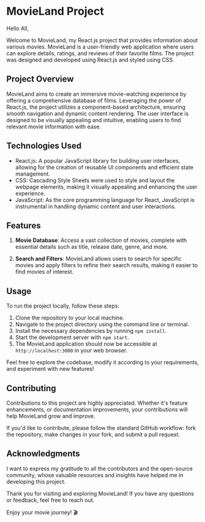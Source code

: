 # MovieLand Project

Hello All,

Welcome to MovieLand, my React.js project that provides information about various movies. MovieLand is a user-friendly web application where users can explore details, ratings, and reviews of their favorite films. The project was designed and developed using React.js and styled using CSS.

## Project Overview

MovieLand aims to create an immersive movie-watching experience by offering a comprehensive database of films. Leveraging the power of React.js, the project utilizes a component-based architecture, ensuring smooth navigation and dynamic content rendering. The user interface is designed to be visually appealing and intuitive, enabling users to find relevant movie information with ease.

## Technologies Used

- React.js: A popular JavaScript library for building user interfaces, allowing for the creation of reusable UI components and efficient state management.
- CSS: Cascading Style Sheets were used to style and layout the webpage elements, making it visually appealing and enhancing the user experience.
- JavaScript: As the core programming language for React, JavaScript is instrumental in handling dynamic content and user interactions.

## Features

1. **Movie Database**: Access a vast collection of movies, complete with essential details such as title, release date, genre, and more.

2. **Search and Filters**: MovieLand allows users to search for specific movies and apply filters to refine their search results, making it easier to find movies of interest.

## Usage

To run the project locally, follow these steps:

1. Clone the repository to your local machine.
2. Navigate to the project directory using the command line or terminal.
3. Install the necessary dependencies by running `npm install`.
4. Start the development server with `npm start`.
5. The MovieLand application should now be accessible at `http://localhost:3000` in your web browser.

Feel free to explore the codebase, modify it according to your requirements, and experiment with new features!

## Contributing

Contributions to this project are highly appreciated. Whether it's feature enhancements, or documentation improvements, your contributions will help MovieLand grow and improve.

If you'd like to contribute, please follow the standard GitHub workflow: fork the repository, make changes in your fork, and submit a pull request.

## Acknowledgments

I want to express my gratitude to all the contributors and the open-source community, whose valuable resources and insights have helped me in developing this project.

Thank you for visiting and exploring MovieLand! If you have any questions or feedback, feel free to reach out.

Enjoy your movie journey! 🎬
